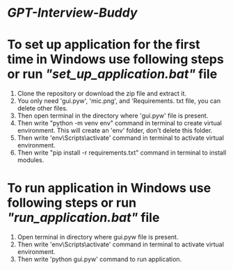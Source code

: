 ﻿# ***GPT-Interview-Buddy***

# To set up application for the first time in Windows use following steps or run *"set_up_application.bat"* file

1. Clone the repository or download the zip file and extract it.
2. You only need 'gui.pyw', 'mic.png', and 'Requirements. txt file, you can delete other files.
3. Then open terminal in the directory where 'gui.pyw' file is present.
4. Then write "python -m venv env" command in terminal to create virtual environment. This will create an 'env' folder, don't delete this folder.
5. Then write 'env\Scripts\activate' command in terminal to activate virtual environment.
6. Then write "pip install -r requirements.txt" command in terminal to install modules.

# To run application in Windows use following steps or run *"run_application.bat"* file

1. Open terminal in directory where gui.pyw file is present.
2. Then write 'env\Scripts\activate' command in terminal to activate virtual environment.
3. Then write 'python gui.pyw' command to run application.

